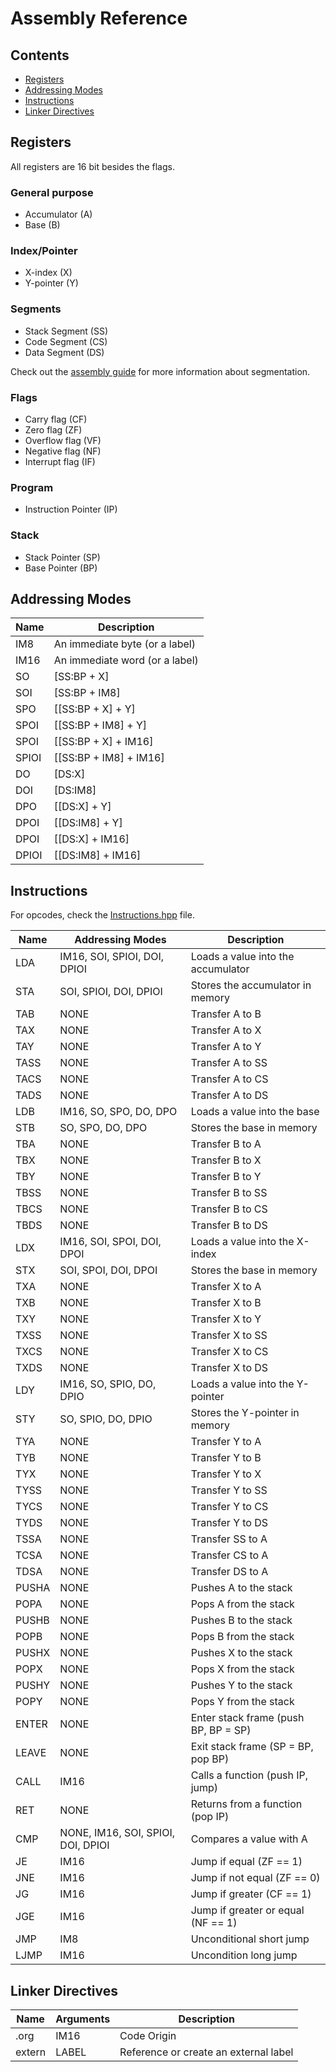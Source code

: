 # Assembly Reference

## Contents
- [Registers](#registers)
- [Addressing Modes](#addressing-modes)
- [Instructions](#instructions)
- [Linker Directives](#linker-directives)

## Registers

All registers are 16 bit besides the flags.

### General purpose
- Accumulator (A)
- Base (B)

### Index/Pointer
- X-index (X)
- Y-pointer (Y)

### Segments
- Stack Segment (SS)
- Code Segment (CS)
- Data Segment (DS)

Check out the [assembly guide](ASSEMBLY_GUIDE.md) for more information about segmentation.

### Flags
- Carry flag (CF)
- Zero flag (ZF)
- Overflow flag (VF)
- Negative flag (NF)
- Interrupt flag (IF)

### Program
- Instruction Pointer (IP)

### Stack
- Stack Pointer (SP)
- Base Pointer (BP)

## Addressing Modes

| Name  | Description                    |
|-------|--------------------------------|
| IM8   | An immediate byte (or a label) |
| IM16  | An immediate word (or a label) |
| SO    | [SS:BP + X]                    |
| SOI   | [SS:BP + IM8]                  |
| SPO   | [[SS:BP + X] + Y]              |
| SPOI  | [[SS:BP + IM8] + Y]            |
| SPOI  | [[SS:BP + X] + IM16]           |
| SPIOI | [[SS:BP + IM8] + IM16]         |
| DO    | [DS:X]                         |
| DOI   | [DS:IM8]                       |
| DPO   | [[DS:X] + Y]                   |
| DPOI  | [[DS:IM8] + Y]                 |
| DPOI  | [[DS:X] + IM16]                |
| DPIOI | [[DS:IM8] + IM16]              |


## Instructions

For opcodes, check the [Instructions.hpp](../src/btp6000/Instructions.hpp) file.

| Name  | Addressing Modes                   | Description                          |
|-------|------------------------------------|--------------------------------------|
| LDA   | IM16, SOI, SPIOI, DOI, DPIOI       | Loads a value into the accumulator   |
| STA   | SOI, SPIOI, DOI, DPIOI             | Stores the accumulator in memory     |
| TAB   | NONE                               | Transfer A to B                      |
| TAX   | NONE                               | Transfer A to X                      |
| TAY   | NONE                               | Transfer A to Y                      |
| TASS  | NONE                               | Transfer A to SS                     |
| TACS  | NONE                               | Transfer A to CS                     |
| TADS  | NONE                               | Transfer A to DS                     |
| LDB   | IM16, SO, SPO, DO, DPO             | Loads a value into the base          |
| STB   | SO, SPO, DO, DPO                   | Stores the base in memory            |
| TBA   | NONE                               | Transfer B to A                      |
| TBX   | NONE                               | Transfer B to X                      |
| TBY   | NONE                               | Transfer B to Y                      |
| TBSS  | NONE                               | Transfer B to SS                     |
| TBCS  | NONE                               | Transfer B to CS                     |
| TBDS  | NONE                               | Transfer B to DS                     |
| LDX   | IM16, SOI, SPOI, DOI, DPOI         | Loads a value into the X-index       |
| STX   | SOI, SPOI, DOI, DPOI               | Stores the base in memory            |
| TXA   | NONE                               | Transfer X to A                      |
| TXB   | NONE                               | Transfer X to B                      |
| TXY   | NONE                               | Transfer X to Y                      |
| TXSS  | NONE                               | Transfer X to SS                     |
| TXCS  | NONE                               | Transfer X to CS                     |
| TXDS  | NONE                               | Transfer X to DS                     |
| LDY   | IM16, SO, SPIO, DO, DPIO           | Loads a value into the Y-pointer     |
| STY   | SO, SPIO, DO, DPIO                 | Stores the Y-pointer in memory       |
| TYA   | NONE                               | Transfer Y to A                      |
| TYB   | NONE                               | Transfer Y to B                      |
| TYX   | NONE                               | Transfer Y to X                      |
| TYSS  | NONE                               | Transfer Y to SS                     |
| TYCS  | NONE                               | Transfer Y to CS                     |
| TYDS  | NONE                               | Transfer Y to DS                     |
| TSSA  | NONE                               | Transfer SS to A                     |
| TCSA  | NONE                               | Transfer CS to A                     |
| TDSA  | NONE                               | Transfer DS to A                     |
| PUSHA | NONE                               | Pushes A to the stack                |
| POPA  | NONE                               | Pops A from the stack                |
| PUSHB | NONE                               | Pushes B to the stack                |
| POPB  | NONE                               | Pops B from the stack                |
| PUSHX | NONE                               | Pushes X to the stack                |
| POPX  | NONE                               | Pops X from the stack                |
| PUSHY | NONE                               | Pushes Y to the stack                |
| POPY  | NONE                               | Pops Y from the stack                |
| ENTER | NONE                               | Enter stack frame (push BP, BP = SP) |
| LEAVE | NONE                               | Exit stack frame (SP = BP, pop BP)   |
| CALL  | IM16                               | Calls a function (push IP, jump)     |
| RET   | NONE                               | Returns from a function (pop IP)     |
| CMP   | NONE, IM16, SOI, SPIOI, DOI, DPIOI | Compares a value with A              |
| JE    | IM16                               | Jump if equal (ZF == 1)              |
| JNE   | IM16                               | Jump if not equal (ZF == 0)          |
| JG    | IM16                               | Jump if greater (CF == 1)            |
| JGE   | IM16                               | Jump if greater or equal (NF == 1)   |
| JMP   | IM8                                | Unconditional short jump             |
| LJMP  | IM16                               | Uncondition long jump

## Linker Directives

| Name   | Arguments | Description                           |
|--------|-----------|---------------------------------------|
| .org   | IM16      | Code Origin                           |
| extern | LABEL     | Reference or create an external label |